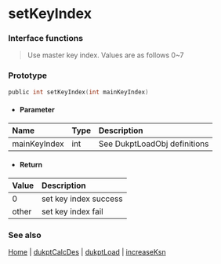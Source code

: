 # setKeyIndex

### Interface functions
> Use master key index. Values are as follows 0~7

### Prototype

```objective-c
public int setKeyIndex(int mainKeyIndex)
```

- #### Parameter
| Name | Type | Description |
| :-------- | :--------| :------ |
| mainKeyIndex | int | See DukptLoadObj definitions |

- #### Return
| Value | Description |
| :--------| :------ |
| 0 | set key index success |
| other | set key index fail    |



### See also
[Home](../README.md) | [dukptCalcDes](dukptCalcDes.md) | [dukptLoad](dukptLoad.md) | [increaseKsn](increaseKsn.md)


